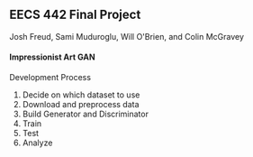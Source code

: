 ## EECS 442 Final Project 

Josh Freud, Sami Muduroglu, Will O'Brien, and Colin McGravey 

#### Impressionist Art GAN

Development Process

1. Decide on which dataset to use 
2. Download and preprocess data 
3. Build Generator and Discriminator
4. Train
5. Test 
6. Analyze 

